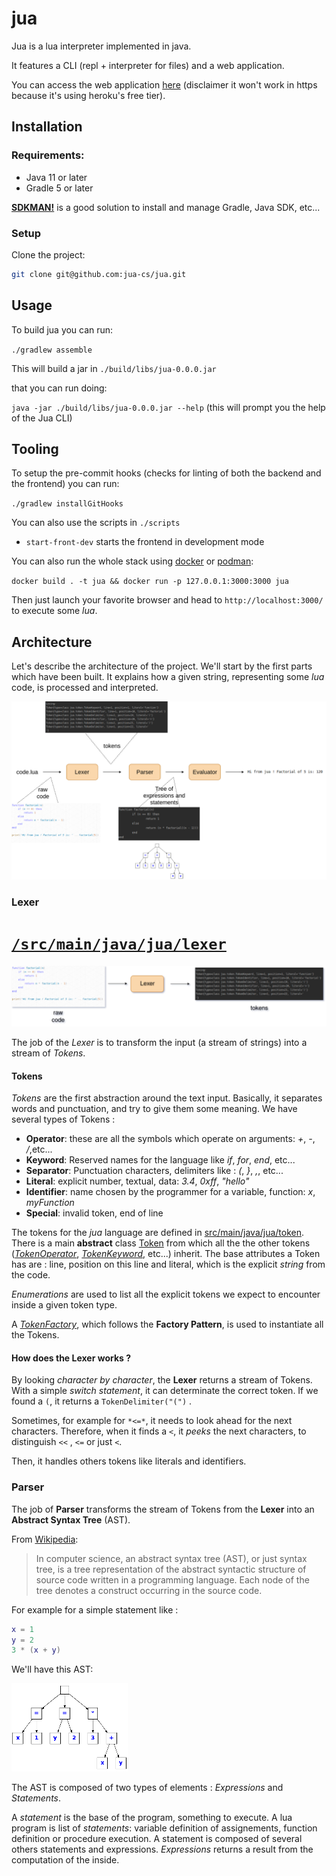 # jua

Jua is a lua interpreter implemented in java.

It features a CLI (repl + interpreter for files) and a web application.

You can access the web application [here](http://jua.herokuapp.com)  (disclaimer it won't work in https because it's using heroku's free tier).

## Installation

### Requirements:

- Java 11 or later
- Gradle 5 or later

[**SDKMAN!**](https://sdkman.io/) is a good solution to install and manage Gradle, Java SDK, etc...

### Setup

Clone the project:

```bash
git clone git@github.com:jua-cs/jua.git
```

## Usage

To build jua you can run:

`./gradlew assemble`

This will build a jar in `./build/libs/jua-0.0.0.jar`

that you can run doing:

`java -jar ./build/libs/jua-0.0.0.jar --help` (this will prompt you the help of the Jua CLI)

## Tooling

To setup the pre-commit hooks (checks for linting of both the backend and the frontend) you can run:

`./gradlew installGitHooks`

You can also use the scripts in `./scripts`

- `start-front-dev` starts the frontend in development mode

You can also run the whole stack using [docker](https://www.docker.com/) or [podman](https://podman.io/):

`docker build . -t jua && docker run -p 127.0.0.1:3000:3000 jua`

Then just launch your favorite browser and head to `http://localhost:3000/` to execute some *lua*.

## Architecture

Let's describe the architecture of the project. We'll start by the first parts which have been built. It explains how a given string, representing some *lua* code, is processed and interpreted.

![architecture](./docs/jua.png)

### Lexer

[`/src/main/java/jua/lexer`](./src/main/java/jua/lexer)
=======
![lexer](./docs/lexer.png)


The job of the *Lexer* is to transform the input (a stream of strings) into a stream of *Tokens*.

#### Tokens

*Tokens* are the first abstraction around the text input. Basically, it separates words and punctuation, and try to give them some meaning.
We have several types of Tokens :

- **Operator**: these are all the symbols which operate on arguments: *+*, *-*, */*,etc...
- **Keyword**: Reserved names for the language like *if*, *for*, *end*, etc...
- **Separator**: Punctuation characters, delimiters like : *(*, *}*, *,*, etc...
- **Literal**: explicit number, textual, data: *3.4*, *0xff*, *"hello"*
- **Identifier**: name chosen by the programmer for a variable, function: *x*, *myFunction*
- **Special**: invalid token, end of line

The tokens for the *jua* language are defined in [src/main/java/jua/token](./src/main/java/jua/token). There is a main **abstract** class [Token](./src/main/java/jua/token/Token.java) from which all the the other tokens ([*TokenOperator*](./src/main/java/jua/token/TokenOperator.java), [*TokenKeyword*](./src/main/java/jua/token/TokenKeyword.java), etc...) inherit. The base attributes a Token has are : line, position on this line and literal, which is the explicit *string* from the code.

*Enumerations* are used to list all the explicit tokens we expect to encounter inside a given token type.

A [*TokenFactory*](./src/main/java/jua/token/TokenFactory.java), which follows the **Factory Pattern**, is used to instantiate all the Tokens.

#### How does the Lexer works ?

By looking *character by character*, the **Lexer** returns a stream of Tokens. With a simple *switch statement*, it can determinate the correct token. If we found a `(`, it returns a `TokenDelimiter("(")` .

Sometimes, for example for `*<=*`, it needs to look ahead for the next characters. Therefore, when it finds a `<`, it *peeks* the next characters, to distinguish `<<` , `<=` or just `<`.

Then, it handles others tokens like literals and identifiers.

### Parser

The job of **Parser** transforms the stream of Tokens from the **Lexer** into an **Abstract Syntax Tree** (AST).

From [Wikipedia](https://en.wikipedia.org/wiki/Abstract_syntax_tree):
> In computer science, an abstract syntax tree (AST), or just syntax tree, is a tree representation of the abstract syntactic structure of source code written in a programming language. Each node of the tree denotes a construct occurring in the source code. 

For example for a simple statement like : 

```lua
x = 1
y = 2
3 * (x + y)
```

We'll have this AST: 

![ast](./docs/ast.png)

The AST is composed of two types of elements : *Expressions* and *Statements*.

A *statement* is the base of the program, something to execute. A lua program is list of *statements*: variable definition of assignements, function definition or procedure execution. A statement is composed of several others statements and expressions. *Expressions* returns a result from the computation of the inside.

